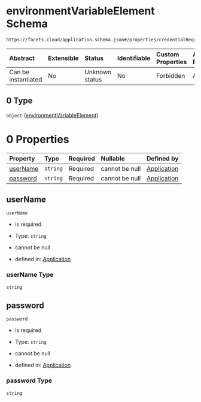 # environmentVariableElement Schema

```txt
https://facets.cloud/application.schema.json#/properties/credentialRequests/properties/dbs/properties/mongo/items/0/properties/environmentVariables/items/0
```



| Abstract            | Extensible | Status         | Identifiable | Custom Properties | Additional Properties | Access Restrictions | Defined In                                                                                     |
| :------------------ | :--------- | :------------- | :----------- | :---------------- | :-------------------- | :------------------ | :--------------------------------------------------------------------------------------------- |
| Can be instantiated | No         | Unknown status | No           | Forbidden         | Allowed               | none                | [application.schema.json*](../../../assets/out/application.schema.json "open original schema") |

## 0 Type

`object` ([environmentVariableElement](application-properties-credentialrequests-properties-dbs-properties-mongo-items-mongoelement-properties-environmentvariables-items-environmentvariableelement.md))

# 0 Properties

| Property              | Type     | Required | Nullable       | Defined by                                                                                                                                                                                                                                                                                                                                                                            |
| :-------------------- | :------- | :------- | :------------- | :------------------------------------------------------------------------------------------------------------------------------------------------------------------------------------------------------------------------------------------------------------------------------------------------------------------------------------------------------------------------------------ |
| [userName](#username) | `string` | Required | cannot be null | [Application](application-properties-credentialrequests-properties-dbs-properties-mongo-items-mongoelement-properties-environmentvariables-items-environmentvariableelement-properties-username.md "https://facets.cloud/application.schema.json#/properties/credentialRequests/properties/dbs/properties/mongo/items/0/properties/environmentVariables/items/0/properties/userName") |
| [password](#password) | `string` | Required | cannot be null | [Application](application-properties-credentialrequests-properties-dbs-properties-mongo-items-mongoelement-properties-environmentvariables-items-environmentvariableelement-properties-password.md "https://facets.cloud/application.schema.json#/properties/credentialRequests/properties/dbs/properties/mongo/items/0/properties/environmentVariables/items/0/properties/password") |

## userName



`userName`

*   is required

*   Type: `string`

*   cannot be null

*   defined in: [Application](application-properties-credentialrequests-properties-dbs-properties-mongo-items-mongoelement-properties-environmentvariables-items-environmentvariableelement-properties-username.md "https://facets.cloud/application.schema.json#/properties/credentialRequests/properties/dbs/properties/mongo/items/0/properties/environmentVariables/items/0/properties/userName")

### userName Type

`string`

## password



`password`

*   is required

*   Type: `string`

*   cannot be null

*   defined in: [Application](application-properties-credentialrequests-properties-dbs-properties-mongo-items-mongoelement-properties-environmentvariables-items-environmentvariableelement-properties-password.md "https://facets.cloud/application.schema.json#/properties/credentialRequests/properties/dbs/properties/mongo/items/0/properties/environmentVariables/items/0/properties/password")

### password Type

`string`
